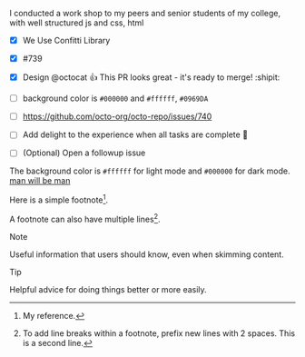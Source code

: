 I conducted a work shop to my peers and senior students of my college,
with well structured js and css, html 

- [x] We Use Confitti Library
- [x] #739
- [x] Design @octocat :+1: This PR looks great - it's ready to merge! :shipit:
- [ ] background color is `#000000` and `#ffffff`, `#0969DA`
- [ ] https://github.com/octo-org/octo-repo/issues/740
- [ ] Add delight to the experience when all tasks are complete :tada:
- [ ] \(Optional) Open a followup issue


The background color is `#ffffff` for light mode and `#000000` for dark mode. [man will be man](https://github.com/anfastech/tutor-materials/assets/113054735/ae0ac9c0-b284-4291-8f80-a46e0001e505)

Here is a simple footnote[^1].

A footnote can also have multiple lines[^2].

[^1]: My reference.
[^2]: To add line breaks within a footnote, prefix new lines with 2 spaces.
  This is a second line.

> [!NOTE]
> Useful information that users should know, even when skimming content.

> [!TIP]
> Helpful advice for doing things better or more easily.
